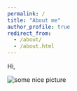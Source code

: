 ```yaml
---
permalink: /
title: "About me"
author_profile: true
redirect_from: 
  - /about/
  - /about.html
---
```

Hi,

![some nice picture](/images/editing-talk.png)
